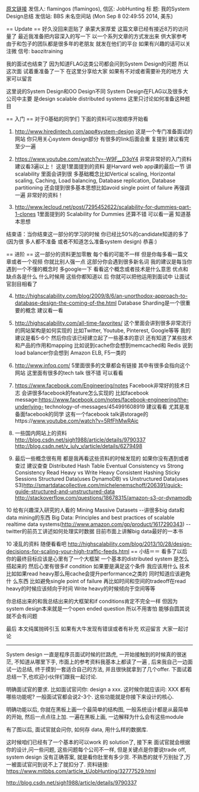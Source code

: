 [原文链接](https://www.mitbbs.com/article_t/JobHunting/32777529.html)
发信人: flamingos (flamingos), 信区: JobHunting
标  题: 我的System Design总结
发信站: BBS 未名空间站 (Mon Sep  8 02:49:55 2014, 美东)

== Update ==
好久没回来逛贴了 承蒙大家厚爱 这篇文章已经有接近8万的访问量了
最近我准备把内容深入的写一下 以一个系列文章的方式发出来 供大家参考
由于和包子的团队都是很多年的老朋友 就发在他们的平台 如果有兴趣的话可以关注微
信号: baozitraining

我的面试也结束了 因为知道FLAG这类公司都会问到System Design的问题 所以这次面
试着重准备了一下 在这里分享给大家 如果有不对或者需要补充的地方 大家可以留言

这里说的System Design和OO Design不同 System Design在FLAG以及很多大公司中主要
是design scalable distributed systems 这里只讨论如何准备这种题目

== 入门 ==
对于0基础的同学们 下面的资料可以按顺序开始看
1. http://www.hiredintech.com/app#system-design
这是一个专门准备面试的网站 你只用关心system design部分 有很多的link后面会重
复提到 建议看完至少一遍

2. https://www.youtube.com/watch?v=-W9F__D3oY4
非常非常好的入门资料 建议看3遍以上！
这是1里面提到的资料 是Harvard web app课的最后一节 讲scalability 里面会讲到很
多基础概念比如Vertical scaling, Horizontal scaling, Caching, Load balancing,
Database replication, Database partitioning 还会提到很多基本思想比如avoid 
single point of failure
再强调一遍 非常好的资料！

3. http://www.lecloud.net/post/7295452622/scalability-for-dummies-part-1-clones
1里面提到的 Scalability for Dummies 还算不错 可以看一遍 知道基本思想

结束语：当你结束这一部分的学习的时候 你已经比50%的candidate知道的多了(因为很
多人都不准备 或者不知道怎么准备system design) 恭喜:)

== 进阶 ==
这一部分的资料更加零散 每个看的可能不一样 但是你每多看一篇文章或者一个视频 
你就比别人强一点
这部分你会遇到很多新名词 我的建议是每当你遇到一个不懂的概念时 多google一下 
看看这个概念或者技术是什么意思 优点和缺点各是什么 什么时候用 这些你都知道以
后 你就可以把他运用到面试中 让面试官刮目相看了

4. http://highscalability.com/blog/2009/8/6/an-unorthodox-approach-to-database-design-the-coming-of-the.html
Database Sharding是一个很重要的概念 建议看一看

5. http://highscalability.com/all-time-favorites/
这个里面会讲到很多非常流行的网站架构是如何实现的 比如Twitter, Youtube, 
Pinterest, Google等等 我的建议是看5-6个 然后你应该已经建立起了一些基本的意识
还有知道了某些技术和产品的作用和mapping 比如说到cache你会想到memcached和
Redis 说到
load balancer你会想到 Amazon ELB, F5一类的

6. http://www.infoq.com/
5里面很多的文章都会有链接 其中有很多会指向这个网站 这里面有很多的tech talk 
很不错 可以看看

7. https://www.facebook.com/Engineering/notes
Facebook非常好的技术日志 会讲很多facebook的feature怎么实现的 比如facebook 
message:https://www.facebook.com/notes/facebook-engineering/the-underlying-
technology-of-messages/454991608919 建议看看 尤其是准备面facebook的同学
这有一个facebook talk讲storage的https://www.youtube.com/watch?v=5RfFhMwRAic

8. 一些国内网站上的资料
http://blog.csdn.net/sigh1988/article/details/9790337
http://blog.csdn.net/v_july_v/article/details/6279498

9. 最后一些概念很有用 都是我再看这些资料的时候发现的 如果你没有遇到或者查过 
建议查查
Distributed Hash Table
Eventual Consistency vs Strong Consistency
Read Heavy vs Write Heavy
Consistent Hashing
Sticky Sessions
Structured Data(uses DynamoDB) vs Unstructured Data(uses S3)http://smartdatacollective.com/michelenemschoff/206391/quick-guide-structured-and-unstructured-data http://stackoverflow.com/questions/18678315/amazon-s3-or-dynamodb

10 给有兴趣深入研究的人看的
Mining Massive Datasets --讲很多big data和data mining的东西
Big Data: Principles and best practices of scalable realtime data systems(http://www.amazon.com/gp/product/1617290343) --
twitter的前员工讲述如何处理实时数据 目前市面上讲解big data最好的一本书

10 凌乱的资料 随便看看吧
http://highscalability.com/blog/2013/10/28/design-decisions-for-scaling-your-high-traffic-feeds.html
== 小结＝＝
看多了以后 你的最终目标应该是心里有了一个大框架 一个基本的distributed system
是怎么搭起来的 然后心里有很多if condition 如果要是满足这个条件 我应该用什么
技术 比如如果read heavy那么用cache会提升performance之类的 同时知道应该避免什
么东西 比如避免single point of failure 再比如时间和空间的tradeoff在read 
heavy的时候应该倾向于时间 Write heavy的时候倾向于空间等等

你总结出来的和我总结出来的大框架和if conditions肯定不完全一样 但因为system 
design本来就是一个open ended question 所以不用害怕 能够自圆其说 就不会有问题

最后 本文纯属抛砖引玉 如果有大牛发现有错误或者有补充 欢迎留言 大家一起讨论

---
System design 一直是程序员面试时候的拦路虎, 一开始接触到的时候真的很迷茫, 不知道从哪里下手, 市面上的参考资料我基本上都读了一遍 ,  后来我自己一边面试一边总结, 终于摸到一套适合自己的方法, 并且很快就拿到了几个offer.  下面试着总结一下,也欢迎小伙伴们跟我一起讨论.

明确面试官的要求. 比如面试官问你: design a xxx. 这时候你就应该问: XXX 都有哪些功能呢?  一般面试官都会说2-3个. 这些功能就是你接下来设计的核心.

明确功能以后, 你就在黑板上画一个最简单的结构图, 一般系统设计都是从最简单的开始, 然后一点点往上加. 一遍在黑板上画, 一边解释为什么会有这些module

有了图以后, 面试官就会问你, 如何存 data, 用什么样的数据库.

这时候咱们已经有了一个基本的可以work 的 solution了, 接下来 面试官就会根据你的设计,问一些问题, 这些问题每个公司不一样, 但是关键点是你要说trade off, system design 没有正确答案, 就是看你肚里有多少货. 不熟悉的就千万别扯了,万一被面试官问到说不上了就扣分了.
资料链接: https://www.mitbbs.com/article_t/JobHunting/32777529.html

http://blog.csdn.net/sigh1988/article/details/9790337
